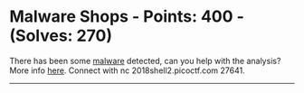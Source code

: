 # Malware Shops - Points: 400 - (Solves: 270)

There has been some [malware][1] detected, can you help with the analysis?
More info [here][2].
Connect with nc 2018shell2.picoctf.com 27641.

[1]: https://2018shell2.picoctf.com/static/9dd4e429a0ea8b39b34c65f9f8eb5921/plot.png
[2]: https://2018shell2.picoctf.com/static/9dd4e429a0ea8b39b34c65f9f8eb5921/info.txt

---
